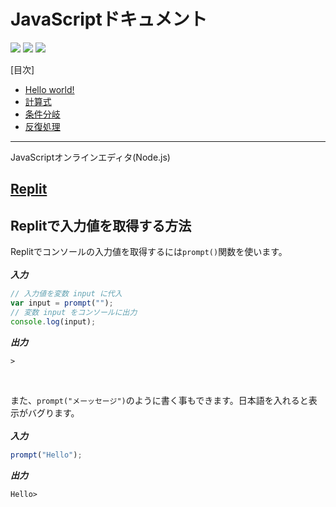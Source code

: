 # JavaScriptドキュメント
![](https://img.shields.io/github/last-commit/kelp-of-truth/JS-Document) ![](https://img.shields.io/github/forks/kelp-of-truth/JS-Document?style=social) ![](https://img.shields.io/github/stars/kelp-of-truth/JS-Document?&style=social)

[目次]
- [Hello world!](./hello-world/README.md)
- [計算式](./math/README.md)
- [条件分岐]()
- [反復処理]()
---

JavaScriptオンラインエディタ(Node.js)<br>

[Replit](https://replit.com/languages/nodejs)
---
## Replitで入力値を取得する方法
Replitでコンソールの入力値を取得するには`prompt()`関数を使います。<br/><br/>
***入力***
```js
// 入力値を変数 input に代入
var input = prompt("");
// 変数 input をコンソールに出力
console.log(input);
```
***出力***
```
> 
```
<br>

また、`prompt("メーッセージ")`のように書く事もできます。日本語を入れると表示がバグります。<br/><br/>
***入力***
```js
prompt("Hello");
```
***出力***
```
Hello> 
```
